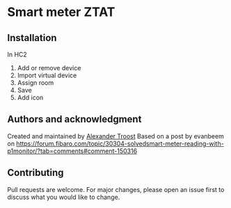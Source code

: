 # Smart meter ZTAT

## Installation
In HC2
1. Add or remove device
2. Import virtual device
3. Assign room
4. Save
5. Add icon

## Authors and acknowledgment
Created and maintained by [Alexander Troost](https://github.com/atroost)
Based on a post by evanbeem on https://forum.fibaro.com/topic/30304-solvedsmart-meter-reading-with-p1monitor/?tab=comments#comment-150316

## Contributing
Pull requests are welcome. For major changes, please open an issue first to discuss what you would like to change.
